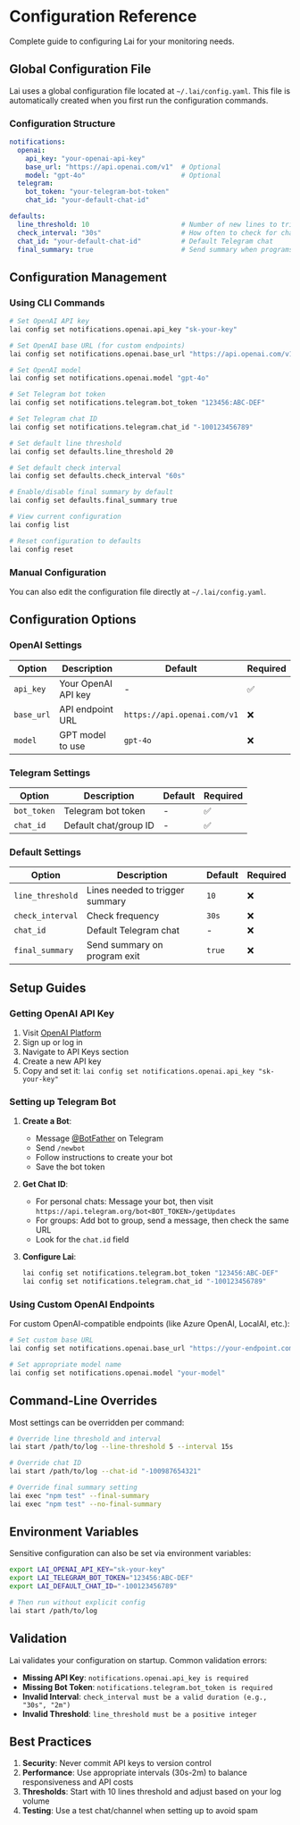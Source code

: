# Configuration Reference

Complete guide to configuring Lai for your monitoring needs.

## Global Configuration File

Lai uses a global configuration file located at `~/.lai/config.yaml`. This file is automatically created when you first run the configuration commands.

### Configuration Structure

```yaml
notifications:
  openai:
    api_key: "your-openai-api-key"
    base_url: "https://api.openai.com/v1"  # Optional
    model: "gpt-4o"                        # Optional
  telegram:
    bot_token: "your-telegram-bot-token"
    chat_id: "your-default-chat-id"

defaults:
  line_threshold: 10                       # Number of new lines to trigger summary
  check_interval: "30s"                    # How often to check for changes
  chat_id: "your-default-chat-id"          # Default Telegram chat
  final_summary: true                      # Send summary when programs exit
```

## Configuration Management

### Using CLI Commands

```bash
# Set OpenAI API key
lai config set notifications.openai.api_key "sk-your-key"

# Set OpenAI base URL (for custom endpoints)
lai config set notifications.openai.base_url "https://api.openai.com/v1"

# Set OpenAI model
lai config set notifications.openai.model "gpt-4o"

# Set Telegram bot token
lai config set notifications.telegram.bot_token "123456:ABC-DEF"

# Set Telegram chat ID
lai config set notifications.telegram.chat_id "-100123456789"

# Set default line threshold
lai config set defaults.line_threshold 20

# Set default check interval
lai config set defaults.check_interval "60s"

# Enable/disable final summary by default
lai config set defaults.final_summary true

# View current configuration
lai config list

# Reset configuration to defaults
lai config reset
```

### Manual Configuration

You can also edit the configuration file directly at `~/.lai/config.yaml`.

## Configuration Options

### OpenAI Settings

| Option | Description | Default | Required |
|--------|-------------|---------|----------|
| `api_key` | Your OpenAI API key | - | ✅ |
| `base_url` | API endpoint URL | `https://api.openai.com/v1` | ❌ |
| `model` | GPT model to use | `gpt-4o` | ❌ |

### Telegram Settings

| Option | Description | Default | Required |
|--------|-------------|---------|----------|
| `bot_token` | Telegram bot token | - | ✅ |
| `chat_id` | Default chat/group ID | - | ✅ |

### Default Settings

| Option | Description | Default | Required |
|--------|-------------|---------|----------|
| `line_threshold` | Lines needed to trigger summary | `10` | ❌ |
| `check_interval` | Check frequency | `30s` | ❌ |
| `chat_id` | Default Telegram chat | - | ❌ |
| `final_summary` | Send summary on program exit | `true` | ❌ |

## Setup Guides

### Getting OpenAI API Key

1. Visit [OpenAI Platform](https://platform.openai.com/)
2. Sign up or log in
3. Navigate to API Keys section
4. Create a new API key
5. Copy and set it: `lai config set notifications.openai.api_key "sk-your-key"`

### Setting up Telegram Bot

1. **Create a Bot**:
   - Message [@BotFather](https://t.me/botfather) on Telegram
   - Send `/newbot`
   - Follow instructions to create your bot
   - Save the bot token

2. **Get Chat ID**:
   - For personal chats: Message your bot, then visit `https://api.telegram.org/bot<BOT_TOKEN>/getUpdates`
   - For groups: Add bot to group, send a message, then check the same URL
   - Look for the `chat.id` field

3. **Configure Lai**:
   ```bash
   lai config set notifications.telegram.bot_token "123456:ABC-DEF"
   lai config set notifications.telegram.chat_id "-100123456789"
   ```

### Using Custom OpenAI Endpoints

For custom OpenAI-compatible endpoints (like Azure OpenAI, LocalAI, etc.):

```bash
# Set custom base URL
lai config set notifications.openai.base_url "https://your-endpoint.com/v1"

# Set appropriate model name
lai config set notifications.openai.model "your-model"
```

## Command-Line Overrides

Most settings can be overridden per command:

```bash
# Override line threshold and interval
lai start /path/to/log --line-threshold 5 --interval 15s

# Override chat ID
lai start /path/to/log --chat-id "-100987654321"

# Override final summary setting
lai exec "npm test" --final-summary
lai exec "npm test" --no-final-summary
```

## Environment Variables

Sensitive configuration can also be set via environment variables:

```bash
export LAI_OPENAI_API_KEY="sk-your-key"
export LAI_TELEGRAM_BOT_TOKEN="123456:ABC-DEF"
export LAI_DEFAULT_CHAT_ID="-100123456789"

# Then run without explicit config
lai start /path/to/log
```

## Validation

Lai validates your configuration on startup. Common validation errors:

- **Missing API Key**: `notifications.openai.api_key is required`
- **Missing Bot Token**: `notifications.telegram.bot_token is required`
- **Invalid Interval**: `check_interval must be a valid duration (e.g., "30s", "2m")`
- **Invalid Threshold**: `line_threshold must be a positive integer`

## Best Practices

1. **Security**: Never commit API keys to version control
2. **Performance**: Use appropriate intervals (30s-2m) to balance responsiveness and API costs
3. **Thresholds**: Start with 10 lines threshold and adjust based on your log volume
4. **Testing**: Use a test chat/channel when setting up to avoid spam
